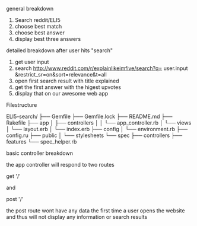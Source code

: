 general breakdown

1. Search reddit/ELI5
2. choose best match
3. choose best answer
4. display best three answers

detailed breakdown after user hits "search"


1. get user input
2. search http://www.reddit.com/r/explainlikeimfive/search?q=  user.input  &restrict_sr=on&sort=relevance&t=all
3. open first search result with title explained
4. get the first answer with the higest upvotes
5. display that on our awesome web app

Filestructure

ELI5-search/
├── Gemfile
├── Gemfile.lock
├── README.md
├── Rakefile
├── app
│ ├── controllers
│ │ └── app_controller.rb
│ └── views
│   └── layout.erb
│   └── index.erb
├── config
│ └── environment.rb
├── config.ru
├── public
│ └── stylesheets
└── spec
├── controllers
├── features
└── spec_helper.rb

basic controller breakdown

the app controller will respond to two routes

  get '/'

and

  post '/'

the post route wont have any data the first time a user opens the website 
and thus will not display any information or search results